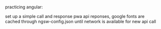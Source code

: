 practicing angular:

set up a simple call and response pwa
api reponses, google fonts are cached through ngsw-config.json until network is available for new api call
